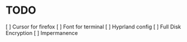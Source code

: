 # TODO

[ ] Cursor for firefox
[ ] Font for terminal
[ ] Hyprland config
[ ] Full Disk Encryption
[ ] Impermanence

